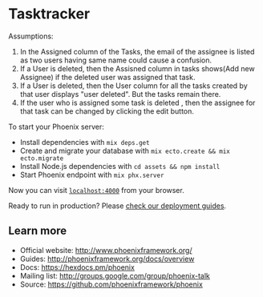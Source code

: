 # Tasktracker

Assumptions:

1) In the Assigned column of the Tasks, the email of the assignee is listed as two users having same name could cause a confusion.
2) If a User is deleted, then the Assisned column in tasks shows(Add new Assignee) if the deleted user was assigned that task.
3) If a User is deleted, then the User column for all the tasks created by that user displays "user deleted". But the tasks       remain there.
4) If the user who is assigned some task is deleted , then the assignee for that task can be changed by clicking the edit button.


To start your Phoenix server:

  * Install dependencies with `mix deps.get`
  * Create and migrate your database with `mix ecto.create && mix ecto.migrate`
  * Install Node.js dependencies with `cd assets && npm install`
  * Start Phoenix endpoint with `mix phx.server`

Now you can visit [`localhost:4000`](http://localhost:4000) from your browser.

Ready to run in production? Please [check our deployment guides](http://www.phoenixframework.org/docs/deployment).

## Learn more

  * Official website: http://www.phoenixframework.org/
  * Guides: http://phoenixframework.org/docs/overview
  * Docs: https://hexdocs.pm/phoenix
  * Mailing list: http://groups.google.com/group/phoenix-talk
  * Source: https://github.com/phoenixframework/phoenix
